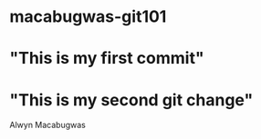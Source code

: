 # macabugwas-git101
# "This is my first commit"
# "This is my second git change"


Alwyn Macabugwas
